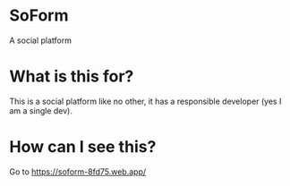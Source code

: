 # SoForm
A social platform

# What is this for?
This is a social platform like no other, it has a responsible developer (yes I am a single dev).

# How can I see this?
Go to https://soform-8fd75.web.app/
